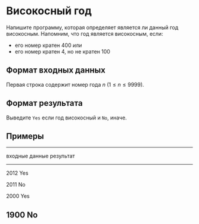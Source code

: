 # Високосный год

Напишите программу, которая определяет является ли
данный год високосным. Напомним, что год является високосным, если:

+ его номер кратен 400 *или*
+ его номер кратен 4, но не кратен 100

## Формат входных данных

Первая строка содержит номер года $n$ ($1 \leqslant  n \leqslant 9999$).

## Формат результата

Выведите `Yes` если год високосный и `No`, иначе.

## Примеры

------------------------------
входные данные  результат
--------------  --------------
2012            Yes

2011            No

2000            Yes

1900            No
------------------------------
